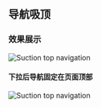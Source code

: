 ## 导航吸顶

### 效果展示
![Suction top navigation](https://github.com/fangweiren/JavaScript-Learning/raw/master/Suction-top-navigation/images/Suction-top-navigation.png)

#### 下拉后导航固定在页面顶部
![Suction top navigation](https://github.com/fangweiren/JavaScript-Learning/raw/master/Suction-top-navigation/images/Suction-top-navigation2.png)
